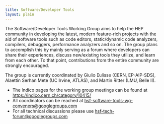 ```yaml
---
title: Software/Developer Tools 
layout: plain
---
```


The Software/Developer Tools Working Group aims to help the HEP community in developing the latest, modern feature-rich projects
with the aid of software tools such as code editors, static/dynamic code analyzers, compilers, debuggers, performance analyzers and so on.
The group plans to accomplish this by mainly serving as a forum where developers can share their experiences, discuss new/existing tools they utilize,
and learn from each other. To that point, contributions from the entire community are strongly encouraged.

The group is currently coordinated by Giulio Eulisse (CERN, EP-AIP-SDS), Alaettin Serhan Mete (UC Irvine, ATLAS), and Martin Ritter (LMU, Belle II).

*  The Indico pages for the working group meetings can be found at <https://indico.cern.ch/category/10415/>
*  All coordinators can be reached at <hsf-software-tools-wg-conveners@googlegroups.com>
*  For all technical discussions please use <hsf-tech-forum@googlegroups.com>
